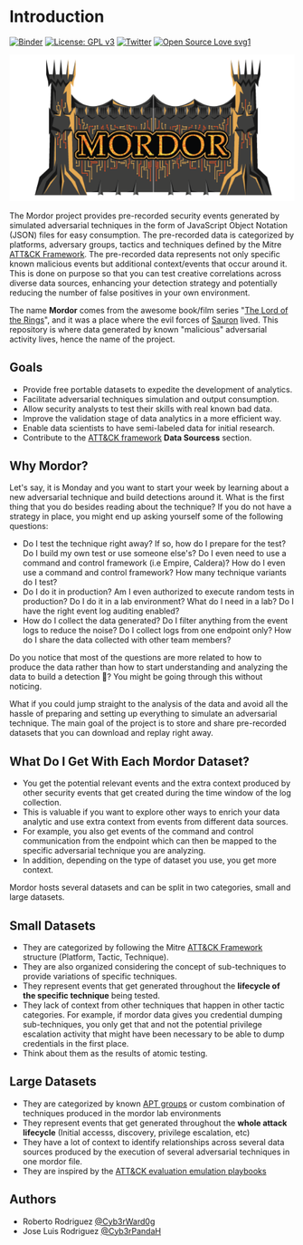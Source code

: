# Introduction

[![Binder](https://mybinder.org/badge_logo.svg)](https://mybinder.org/v2/gh/hunters-forge/mordor/master) [![License: GPL v3](https://img.shields.io/badge/License-GPLv3-blue.svg)](https://www.gnu.org/licenses/gpl-3.0) [![Twitter](https://img.shields.io/twitter/follow/Mordor_Project.svg?style=social&label=Follow)](https://twitter.com/Mordor_Project) [![Open Source Love svg1](https://badges.frapsoft.com/os/v1/open-source.svg?v=103)](https://github.com/ellerbrock/open-source-badges/)

<img src="images/mordor-logo.png">

The Mordor project provides pre-recorded security events generated by simulated adversarial techniques in the form of JavaScript Object Notation (JSON) files for easy consumption.
The pre-recorded data is categorized by platforms, adversary groups, tactics and techniques defined by the Mitre [ATT&CK Framework](https://attack.mitre.org/wiki/Main_Page).
The pre-recorded data represents not only specific known malicious events but additional context/events that occur around it.
This is done on purpose so that you can test creative correlations across diverse data sources, enhancing your detection strategy and potentially reducing the number of false positives in your own environment.

The name **Mordor** comes from the awesome book/film series "[The Lord of the Rings](https://en.wikipedia.org/wiki/The_Lord_of_the_Rings_(film_series))", and it was a place where the evil forces of [Sauron](https://en.wikipedia.org/wiki/Sauron) lived.
This repository is where data generated by known "malicious" adversarial activity lives, hence the name of the project.

## Goals

* Provide free portable datasets to expedite the development of analytics.
* Facilitate adversarial techniques simulation and output consumption.
* Allow security analysts to test their skills with real known bad data.
* Improve the validation stage of data analytics in a more efficient way.
* Enable data scientists to have semi-labeled data for initial research.
* Contribute to the [ATT&CK framework](https://attack.mitre.org/wiki/Main_Page) **Data Sourcess** section.

## Why Mordor?

Let's say, it is Monday and you want to start your week by learning about a new adversarial technique and build detections around it.
What is the first thing that you do besides reading about the technique? If you do not have a strategy in place, you might end up asking yourself some of the following questions:

* Do I test the technique right away? If so, how do I prepare for the test? Do I build my own test or use someone else's? Do I even need to use a command and control framework (i.e Empire, Caldera)? How do I even use a command and control framework? How many technique variants do I test?
* Do I do it in production? Am I even authorized to execute random tests in production? Do I do it in a lab environment? What do I need in a lab? Do I have the right event log auditing enabled?
* How do I collect the data generated? Do I filter anything from the event logs to reduce the noise? Do I collect logs from one endpoint only? How do I share the data collected with other team members?

Do you notice that most of the questions are more related to how to produce the data rather than how to start understanding and analyzing the data to build a detection 🏹? You might be going through this without noticing.

What if you could jump straight to the analysis of the data and avoid all the hassle of preparing and setting up everything to simulate an adversarial technique.
The main goal of the project is to store and share pre-recorded datasets that you can download and replay right away.

## What Do I Get With Each Mordor Dataset?

* You get the potential relevant events and the extra context produced by other security events that get created during the time window of the log collection.
* This is valuable if you want to explore other ways to enrich your data analytic and use extra context from events from different data sources.
* For example, you also get events of the command and control communication from the endpoint which can then be mapped to the specific adversarial technique you are analyzing.
* In addition, depending on the type of dataset you use, you get more context.

Mordor hosts several datasets and can be split in two categories, small and large datasets.

## Small Datasets

* They are categorized by following the Mitre [ATT&CK Framework](https://attack.mitre.org/wiki/Main_Page) structure (Platform, Tactic, Technique).
* They are also organized considering the concept of sub-techniques to provide variations of specific techniques.
* They represent events that get generated throughout the **lifecycle of the specific technique** being tested.
* They lack of context from other techniques that happen in other tactic categories. For example, if mordor data gives you credential dumping sub-techniques, you only get that and not the potential privilege escalation activity that might have been necessary to be able to dump credentials in the first place. 
* Think about them as the results of atomic testing.

## Large Datasets

* They are categorized by known [APT groups](https://attack.mitre.org/groups/) or custom combination of techniques produced in the mordor lab environments
* They represent events that get generated throughout the **whole attack lifecycle** (Initial accesss, discovery, privilege escalation, etc)
* They have a lot of context to identify relationships across several data sources produced by the execution of several adversarial techniques in one mordor file.
* They are inspired by the [ATT&CK evaluation emulation playbooks](https://attackevals.mitre.org/evaluations.html#)

## Authors

* Roberto Rodriguez [@Cyb3rWard0g](https://twitter.com/Cyb3rWard0g)
* Jose Luis Rodriguez [@Cyb3rPandaH](https://twitter.com/Cyb3rPandaH)